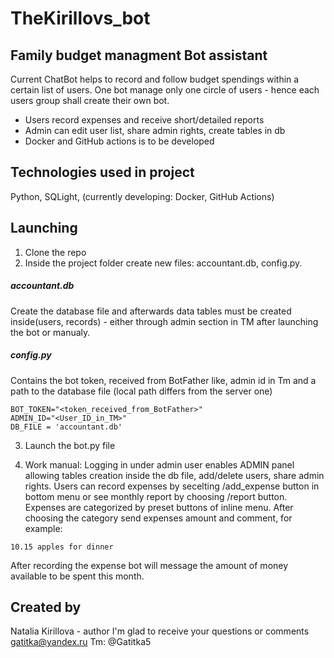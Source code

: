 # TheKirillovs_bot

## Family budget managment Bot assistant

Current ChatBot helps to record and follow budget spendings within a certain list of users. One bot manage only one circle of users - hence each users group shall create their own bot.

* Users record expenses and receive short/detailed reports
* Admin can edit user list, share admin rights, create tables in db
* Docker and GitHub actions is to be developed


## Technologies used in project
Python, SQLight,
(currently developing: Docker, GitHub Actions)

## Launching
1. Clone the repo
2. Inside the project folder create new files: accountant.db, config.py.
##### accountant.db
Create the database file and afterwards data tables must be created inside(users, records) - either through admin section in TM after launching the bot or manualy.


##### config.py
Contains the bot token, received from BotFather like, admin id in Tm and a path to the database file (local path differs from the server one)
```
BOT_TOKEN="<token_received_from_BotFather>"
ADMIN_ID="<User_ID_in_TM>"
DB_FILE = 'accountant.db'
```

3. Launch the bot.py file

4. Work manual:
Logging in under admin user enables ADMIN panel allowing tables creation inside the db file, add/delete users, share admin rights.
Users can record expenses by secelting /add_expense button in bottom menu or see monthly report by choosing /report button.
Expenses are categorized by preset buttons of inline menu. After choosing the category send expenses amount and comment, for example:
```
10.15 apples for dinner
```
After recording the expense bot will message the amount of money available to be spent this month.

## Created by
Natalia Kirillova - author
I'm glad to receive your questions or comments
gatitka@yandex.ru
Tm: @Gatitka5
